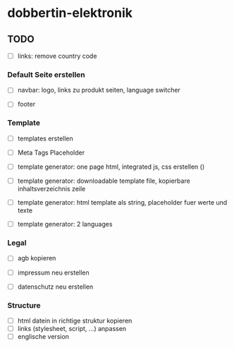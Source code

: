 # dobbertin-elektronik
 
## TODO

- [ ] links: remove country code

### Default Seite erstellen
- [ ] navbar: logo, links zu produkt seiten, language switcher
- [ ] footer



### Template
- [ ] templates erstellen
- [ ] Meta Tags Placeholder
- [ ] template generator: one page html, integrated js, css erstellen ()
- [ ] template generator: downloadable template file, kopierbare inhaltsverzeichnis zeile
- [ ] template generator: html template als string, placeholder fuer werte und texte
- [ ] template generator: 2 languages


### Legal
- [ ] agb kopieren
- [ ] impressum neu erstellen
- [ ] datenschutz neu erstellen


### Structure
- [ ] html datein in richtige struktur kopieren
- [ ] links (stylesheet, script, ...) anpassen
- [ ] englische version